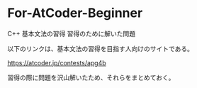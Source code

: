 # For-AtCoder-Beginner
C++ 基本文法の習得 習得のために解いた問題

以下のリンクは、基本文法の習得を目指す人向けのサイトである。

https://atcoder.jp/contests/apg4b


習得の際に問題を沢山解いたため、それらをまとめておく。
